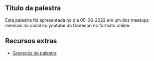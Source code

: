 ## Título da palestra

Esta palestra foi apresentada no dia 05-08-2022 em um dos meetups mensais no canal no youtube da Codecon no formato online.

## Recursos extras
* [Gravação da palestra](https://www.youtube.com/watch?v=epy6vy3m36o)



